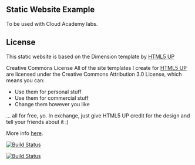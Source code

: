 Static Website Example
----------------------

To be used with Cloud Academy labs.


License
----------------------

This static website is based on the Dimension template by [HTML5 UP](https://html5up.net/)

Creative Commons License
All of the site templates I create for [HTML5 UP](https://html5up.net/) are licensed under the Creative Commons Attribution 3.0 License, which means you can:
 - Use them for personal stuff
 - Use them for commercial stuff
 - Change them however you like


... all for free, yo. In exchange, just give HTML5 UP credit for the design and tell your friends about it :)

More info [here](https://html5up.net/license).


[![Build Status](https://91fb-94-239-45-50.ngrok-free.app/job/static-website/badge/icon)](https://91fb-94-239-45-50.ngrok-free.app/job/static-website/)

[![Build Status](https://91fb-94-239-45-50.ngrok-free.app/buildStatus/icon?job=static-website)](https://91fb-94-239-45-50.ngrok-free.app/job/static-website/)
